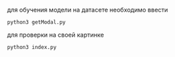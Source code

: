 для обучения модели на датасете необходимо ввести

``` python3 getModal.py ```

для проверки на своей картинке

``` python3 index.py ```